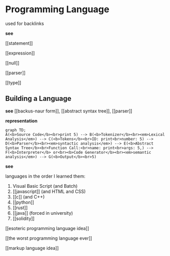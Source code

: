# Programming Language

used for backlinks

**see**

[[statement]]

[[expression]]

[[null]]

[[parser]]

[[type]]

## Building a Language

**see** [[backus-naur form]], [[abstract syntax tree]], [[parser]]

**representation**

```mermaid
graph TD;
A(<b>Source Code</b><br>print 5) --> B(<b>Tokenizer</b><br><em>Lexical Analysis</em>) --> C(<b>Tokens</b><br>ID: print<br>number: 5) --> D(<b>Parser</b><br><em>syntactic analysis</em>) --> E(<b>Abstract Syntax Tree</b><br>Function Call:<br>name: print<br>args: 5,) --> F(<b>Interpreter</b> or<br><b>Code Generator</b><br><em>semantic analysis</em>) --> G(<b>Output</b><br>5)
```

**see**

languages in the order I learned them:

1. Visual Basic Script (and Batch)
2. [[javascript]] (and HTML and CSS)
3. [[c]] (and C++)
4. [[python]]
5. [[rust]]
6. [[java]] (forced in university)
7. [[solidity]]

[[esoteric programming language idea]]

[[the worst programming language ever]]

[[markup language idea]]
